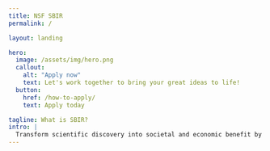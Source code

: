 ```yaml
---
title: NSF SBIR
permalink: /

layout: landing

hero:
  image: /assets/img/hero.png
  callout:
    alt: "Apply now"
    text: Let's work together to bring your great ideas to life!
  button:
    href: /how-to-apply/
    text: Apply today

tagline: What is SBIR?
intro: |
  Transform scientific discovery into societal and economic benefit by catalyzing private sector commercialization of technological innovations. The program increases the incentive and opportunity for startups and small businesses to undertake cutting-edge, high-quality scientific research and development.
---
```

